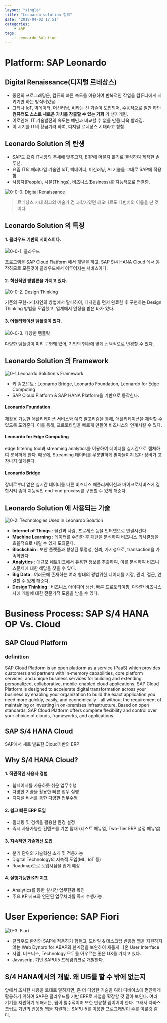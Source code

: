 ```yaml
---
layout: "single"
title: "Leonardo solotion 정리"
date: "2018-04-02 17:51"
categories:
    - SAP
tags:
    - Leonardo Solution
---
```

# Platform: SAP Leonardo
## Digital Renaissance(디지털 르네상스)
- 종전의 프로그래밍은, 컴퓨의 빠른 속도를 이용하여 반복적인 작업을 컴퓨터에게 시키기만 하는 방식이었음.
- 그러나 IoT, 빅데이터, 머신러닝, AI라는 신 기술이 도입되어, 수동적으로 일만 하던 **컴퓨터도 스스로 새로운 가치를 창출할 수 있는 기회** 가 생기게됨.
- 이로인해, IT 기술발전의 속도는 예년과 비교할 수 없을 만큼 더욱 빨라짐.
- 이 시기를 IT의 황금기라 하여, 디지털 르네상스 시대라고 칭함.

## Leonardo Solution 의 탄생
- SAP도 요즘 IT시장의 추세에 맞추고자, ERP에 머물지 않기로 결심하여 제작한 솔루션.
- 요즘 IT의 패러다임 기술인 IoT, 빅데이터, 머신러닝, AI 기술을 그대로 SAP에 적용함.
- 사용자(People), 사물(Things), 비즈니스(Business)를 지능적으로 연결함.

![0-0-0. Digital Renaissance](https://user-images.githubusercontent.com/34618693/38233568-e3b43232-3755-11e8-85cd-4e867b5b56ad.png)

> 르네상스 시대 최고의 예술가 겸 과학자였던 레오나르도 다빈치의 이름을 딴 것이다.

## Leonardo Solution 의 특징

#### 1. 클라우드 기반의 서비스이다.
![0-0-1. 클라우드](https://user-images.githubusercontent.com/34618693/38233393-6113b6ae-3755-11e8-8add-cc3b4f8cb991.jpg)

프로그램을 SAP Cloud Flatform 에서 개발을 하고, SAP S/4 HANA Cloud 에서 동작하므로 모든것이 클라우드에서 이루어지는 서비스이다.

#### 2. 혁신적인 방법론을 가지고 있다.
![0-0-2. Design Thinking](https://user-images.githubusercontent.com/34618693/38233396-6456e8f4-3755-11e8-8d7a-fe6a4a4989a4.PNG)

기존의 구현->디자인의 방법에서 탈피하여, 디자인을 먼저 완료한 후 구현하는 Design Thinking 방법을 도입했고, 업계에서 인정을 받은 바가 있다.

#### 3. 어플리케이션 템플릿이 있다.
![0-0-3. 다양한 템플릿](https://user-images.githubusercontent.com/34618693/38233398-65cdc0d6-3755-11e8-90e7-caec345b27d7.PNG)

다양한 템플릿이 미리 구현돼 있어, 기업의 현황에 맞게 선택적으로 변경할 수 있다.

## Leonardo Solution 의 Framework
![0-1.Leonardo Solution's Framework](https://user-images.githubusercontent.com/34618693/38223063-caff4894-3723-11e8-834e-2d48b7a54b00.jpg)
- 키 컴포넌트 : Leonardo Bridge, Leonardo Foundation, Leonardo for Edge Computing
- SAP Cloud Platform & SAP HANA Platform을 기반으로 동작한다.

#### Leonardo Foundation
재활용 가능한 애플리케이션 서비스와 예측 알고리즘을 통해, 애플리케이션을 제작할 수 있도록 도와준다. 이를 통해, 프로토타입을 빠르게 만들어 비즈니스와 연계시킬 수 있다.

#### Leonardo for Edge Computing
edge filtering tool과 streaming analytics를 이용하여 데이터를 실시간으로 캡쳐하여 분석하게 한다. 때문에, Streaming 데이터를 무분별하게 받아들이지 않아 장비가 고장나지 않게된다.

#### Leonardo Bridge
장비로부터 얻은 실시간 데이터를 다른 비즈니스 애플리케이션과 마이크로서비스에 결합시켜 좀더 지능적인 end-end process를 구현할 수 있게 해준다.

## Leonardo Solution 에 사용되는 기술
![0-2. Technologies Used in Leonardo Solution](https://user-images.githubusercontent.com/34618693/38231954-fb314fe0-374f-11e8-8f22-c990e4ff9d32.jpg)
- **Internet of Things** : 물건과 사람, 프로세스 등을 인터넷으로 연결시킨다.
- **Machine Learning** : 데이터를 수집한 후 패턴을 분석하여 비즈니스 의사결정을 효율적으로 내릴 수 있게 도와준다.
- **Blockchain** : 보안 플랫폼과 향상된 투명성, 신뢰, 가시성으로, transaction을 가속화한다.
- **Analytics** : 대규모 네트워크에서 유용한 정보를 추출하여, 이를 분석하여 비즈니스문제에 대한 해답을 찾을 수 있다.
- **Big Data** : 여러곳에 존재하는 여러 형태의 광범위한 데이터를 저장, 관리, 접근, 연결할 수 있게 해준다.
- **Design Thinking** : 비즈니스 아이디어 생산, 빠른 프로토타이핑, 다양한 비즈니스 사례 개발에 대한 전문가적 도움을 받을 수 있다.

# Business Process: SAP S/4 HANA OP Vs. Cloud
## SAP Cloud Platform
### definition
SAP Cloud Platform is an open platform as a service (PaaS) which provides customers and partners with in-memory capabilities, core platform services, and unique business services for building and extending personalized, collaborative, mobile-enabled cloud applications. SAP Cloud Platform is designed to accelerate digital transformation across your business by enabling your organization to build the exact application you need more quickly, easily, and economically – all without the requirement of maintaining or investing in on-premises infrastructure. Based on open standards, SAP Cloud Platform offers complete flexibility and control over your choice of clouds, frameworks, and applications.

## SAP S/4 HANA Cloud
SAP에서 새로 발표한 Cloud기반의 ERP

## Why S/4 HANA Cloud?
#### 1. 직관적인 사용자 경험
- 웹페이지를 사용하듯 쉬운 업무수행
- 다양한 기술을 활용한 빠른 업무 실행
- 디지털 비서를 통한 다양한 업무수행

#### 2. 쉽고 빠른 ERP 도입
- 필터링 및 검색을 활용한 환경 설정
- 즉시 사용가능한 컨텐츠를 기본 탑재 (테스트 메뉴얼, Two-Tier ERP 설정 메뉴얼)

#### 3. 지속적인 기술혁신 도입
- 분기 단위의 기술혁신 소개 및 적용가능
- Digital Technology의 지속적 도입(ML, IoT 등)
- Roadmap으로 도입시점을 쉽게 예상

#### 4. 실행가능한 KPI 지표
- Analytics를 통한 실시간 업무현황 확인
- 주요 KPI지표와 연관된 업무처리를 즉시 수행가능

# User Experience: SAP Fiori
![0-3. Fiori](https://user-images.githubusercontent.com/34618693/38238736-cc1ad2a6-3765-11e8-924b-592f10b18f28.jpg)
- 클라우드 환경의 SAP에 적용하기 힘들고, 모바일 & 데스크탑 반응형 웹을 지원하지 않는 Web Dynpro for ABAP의 한계점을 보완하여 새롭게 나온 User Interface
- 사람, 비즈니스, Technology 모두를 아우르는 좋은 UX를 가지고 있다.
- Javascript 기반 SAPUI5 프레임워크로 개발한다.

## S/4 HANA에서의 개발. 왜 UI5를 할 수 밖에 없는지
앞에서 조사한 내용을 토대로 말하자면, 좀 더 다양한 기술을 여러 디바이스에 편안하게 활용하기 위하여 SAP은 클라우드를 기반 ERP로 사업을 확장할 것 같아 보인다. 여러 기기를 지원하기 위해서는, 웹이 필수적이며 또한 반응형 웹이어야 한다. 그래서 자바스크립트 기반의 반응형 웹을 지원하는 SAPUI5를 이용한 프로그래밍이 주를 이룰것 같다.
